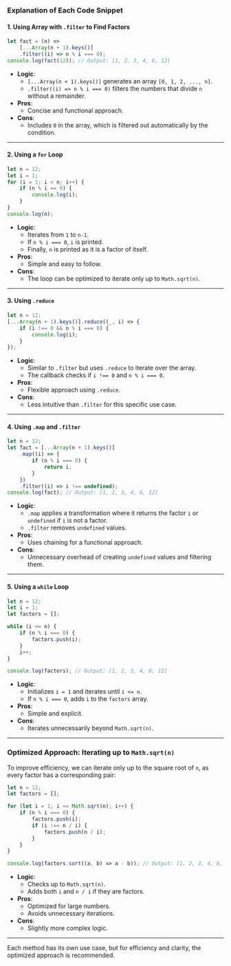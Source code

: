### Explanation of Each Code Snippet

#### 1. **Using Array with `.filter` to Find Factors**
```javascript
let fact = (n) =>
    [...Array(n + 1).keys()]
    .filter((i) => n % i === 0);
console.log(fact(12)); // Output: [1, 2, 3, 4, 6, 12]
```
- **Logic**:
  - `[...Array(n + 1).keys()]` generates an array `[0, 1, 2, ..., n]`.
  - `.filter((i) => n % i === 0)` filters the numbers that divide `n` without a remainder.
- **Pros**:
  - Concise and functional approach.
- **Cons**:
  - Includes `0` in the array, which is filtered out automatically by the condition.

---

#### 2. **Using a `for` Loop**
```javascript
let n = 12;
let i = 1;
for (i = 1; i < n; i++) {
    if (n % i == 0) {
        console.log(i);
    }
}
console.log(n);
```
- **Logic**:
  - Iterates from `1` to `n-1`.
  - If `n % i === 0`, `i` is printed.
  - Finally, `n` is printed as it is a factor of itself.
- **Pros**:
  - Simple and easy to follow.
- **Cons**:
  - The loop can be optimized to iterate only up to `Math.sqrt(n)`.

---

#### 3. **Using `.reduce`**
```javascript
let n = 12;
[...Array(n + 1).keys()].reduce((_, i) => {
    if (i !== 0 && n % i === 0) {
        console.log(i);
    }
});
```
- **Logic**:
  - Similar to `.filter` but uses `.reduce` to iterate over the array.
  - The callback checks if `i !== 0` and `n % i === 0`.
- **Pros**:
  - Flexible approach using `.reduce`.
- **Cons**:
  - Less intuitive than `.filter` for this specific use case.

---

#### 4. **Using `.map` and `.filter`**
```javascript
let n = 12;
let fact = [...Array(n + 1).keys()]
    .map((i) => {
        if (n % i === 0) {
            return i;
        }
    })
    .filter((i) => i !== undefined);
console.log(fact); // Output: [1, 2, 3, 4, 6, 12]
```
- **Logic**:
  - `.map` applies a transformation where it returns the factor `i` or `undefined` if `i` is not a factor.
  - `.filter` removes `undefined` values.
- **Pros**:
  - Uses chaining for a functional approach.
- **Cons**:
  - Unnecessary overhead of creating `undefined` values and filtering them.

---

#### 5. **Using a `while` Loop**
```javascript
let n = 12;
let i = 1;
let factors = [];

while (i <= n) {
    if (n % i === 0) {
        factors.push(i);
    }
    i++;
}

console.log(factors); // Output: [1, 2, 3, 4, 6, 12]
```
- **Logic**:
  - Initializes `i = 1` and iterates until `i <= n`.
  - If `n % i === 0`, adds `i` to the `factors` array.
- **Pros**:
  - Simple and explicit.
- **Cons**:
  - Iterates unnecessarily beyond `Math.sqrt(n)`.

---

### Optimized Approach: Iterating up to `Math.sqrt(n)`
To improve efficiency, we can iterate only up to the square root of `n`, as every factor has a corresponding pair:
```javascript
let n = 12;
let factors = [];

for (let i = 1; i <= Math.sqrt(n); i++) {
    if (n % i === 0) {
        factors.push(i);
        if (i !== n / i) {
            factors.push(n / i);
        }
    }
}

console.log(factors.sort((a, b) => a - b)); // Output: [1, 2, 3, 4, 6, 12]
```
- **Logic**:
  - Checks up to `Math.sqrt(n)`.
  - Adds both `i` and `n / i` if they are factors.
- **Pros**:
  - Optimized for large numbers.
  - Avoids unnecessary iterations.
- **Cons**:
  - Slightly more complex logic.

--- 
Each method has its own use case, but for efficiency and clarity, the optimized approach is recommended.